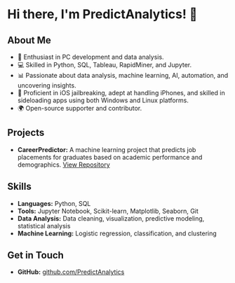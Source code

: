 # Hi there, I'm PredictAnalytics! 👋

## About Me
- 🔧 Enthusiast in PC development and data analysis.
- 💻 Skilled in Python, SQL, Tableau, RapidMiner, and Jupyter.
- 📊 Passionate about data analysis, machine learning, AI, automation, and uncovering insights.
- 📱 Proficient in iOS jailbreaking, adept at handling iPhones, and skilled in sideloading apps using both Windows and Linux platforms.
- 🌍 Open-source supporter and contributor.

## Projects
- **CareerPredictor:** A machine learning project that predicts job placements for graduates based on academic performance and demographics. [View Repository](https://github.com/your_username/CareerPredictor)

## Skills
- **Languages:** Python, SQL
- **Tools:** Jupyter Notebook, Scikit-learn, Matplotlib, Seaborn, Git
- **Data Analysis:** Data cleaning, visualization, predictive modeling, statistical analysis
- **Machine Learning:** Logistic regression, classification, and clustering

## Get in Touch
- **GitHub:** [github.com/PredictAnalytics](https://github.com/PredictAnalytics)
